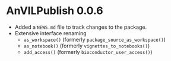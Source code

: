 # AnVILPublish 0.0.6

- Added a `NEWS.md` file to track changes to the package.
- Extensive interface renaming
    - `as_workspace()` (formerly `package_source_as_workspace()`)
    - `as_notebook()` (formerly `vignettes_to_notebooks()`)
    - `add_access()` (formerly `bioconductor_user_access()`)
